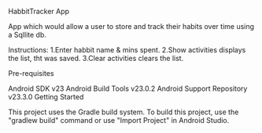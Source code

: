 HabbitTracker App

App which would allow a user to store and track their habits over time using a Sqllite db.

Instructions:
1.Enter habbit name & mins spent.
2.Show activities displays the list, tht was saved. 
3.Clear activities clears the list.

Pre-requisites

Android SDK v23 Android Build Tools v23.0.2 Android Support Repository v23.3.0 Getting Started

This project uses the Gradle build system. To build this project, use the "gradlew build" command or use "Import Project" in Android Studio.
